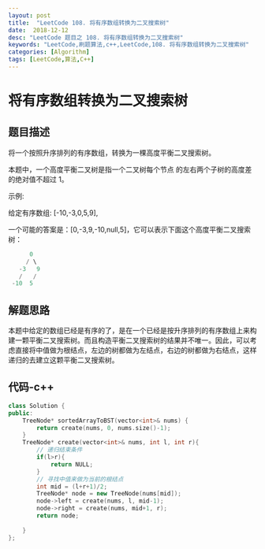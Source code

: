```yaml
---
layout: post
title:  "LeetCode 108. 将有序数组转换为二叉搜索树"
date:  2018-12-12
desc: "LeetCode 题目之 108. 将有序数组转换为二叉搜索树"
keywords: "LeetCode,刷题算法,c++,LeetCode,108. 将有序数组转换为二叉搜索树"
categories: [Algorithm]
tags: [LeetCode,算法,C++]
---
```

# 将有序数组转换为二叉搜索树

## 题目描述

将一个按照升序排列的有序数组，转换为一棵高度平衡二叉搜索树。

本题中，一个高度平衡二叉树是指一个二叉树每个节点 的左右两个子树的高度差的绝对值不超过 1。

示例:

给定有序数组: [-10,-3,0,5,9],

一个可能的答案是：[0,-3,9,-10,null,5]，它可以表示下面这个高度平衡二叉搜索树：

```cpp
      0
     / \
   -3   9
   /   /
 -10  5
```

## 解题思路

本题中给定的数组已经是有序的了，是在一个已经是按升序排列的有序数组上来构建一颗平衡二叉搜索树。而且构造平衡二叉搜索树的结果并不唯一。因此，可以考虑直接将中值做为根结点，左边的树都做为左结点，右边的树都做为右结点，这样递归的去建立这颗平衡二叉搜索树。

## 代码-c++

```cpp
class Solution {
public:
    TreeNode* sortedArrayToBST(vector<int>& nums) {
        return create(nums, 0, nums.size()-1);
    }
    TreeNode* create(vector<int>& nums, int l, int r){
        // 递归结束条件
        if(l>r){
            return NULL;
        }
        // 寻找中值来做为当前的根结点
        int mid = (l+r+1)/2;
        TreeNode* node = new TreeNode(nums[mid]);
        node->left = create(nums, l, mid-1);
        node->right = create(nums, mid+1, r);
        return node;
        
    }
};
```